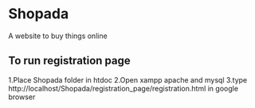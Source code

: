 # Shopada
A website to buy things online

## To run registration page
1.Place Shopada folder in htdoc
2.Open xampp apache and mysql
3.type http://localhost/Shopada/registration_page/registration.html in google browser
